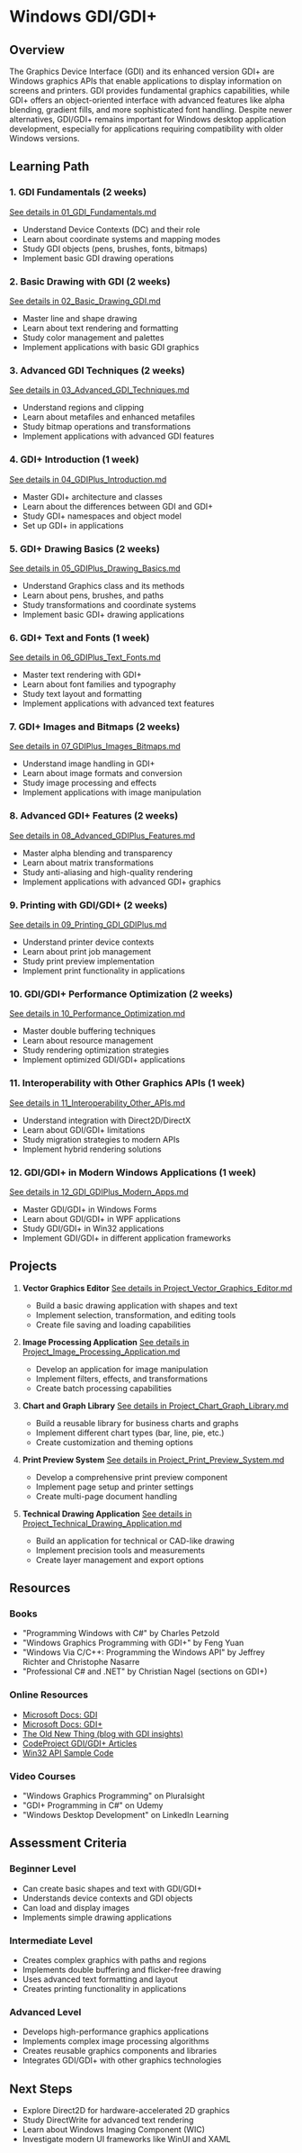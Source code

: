 # Windows GDI/GDI+

## Overview
The Graphics Device Interface (GDI) and its enhanced version GDI+ are Windows graphics APIs that enable applications to display information on screens and printers. GDI provides fundamental graphics capabilities, while GDI+ offers an object-oriented interface with advanced features like alpha blending, gradient fills, and more sophisticated font handling. Despite newer alternatives, GDI/GDI+ remains important for Windows desktop application development, especially for applications requiring compatibility with older Windows versions.

## Learning Path

### 1. GDI Fundamentals (2 weeks)
[See details in 01_GDI_Fundamentals.md](03_Windows_GDI_GDIPlus/01_GDI_Fundamentals.md)
- Understand Device Contexts (DC) and their role
- Learn about coordinate systems and mapping modes
- Study GDI objects (pens, brushes, fonts, bitmaps)
- Implement basic GDI drawing operations

### 2. Basic Drawing with GDI (2 weeks)
[See details in 02_Basic_Drawing_GDI.md](03_Windows_GDI_GDIPlus/02_Basic_Drawing_GDI.md)
- Master line and shape drawing
- Learn about text rendering and formatting
- Study color management and palettes
- Implement applications with basic GDI graphics

### 3. Advanced GDI Techniques (2 weeks)
[See details in 03_Advanced_GDI_Techniques.md](03_Windows_GDI_GDIPlus/03_Advanced_GDI_Techniques.md)
- Understand regions and clipping
- Learn about metafiles and enhanced metafiles
- Study bitmap operations and transformations
- Implement applications with advanced GDI features

### 4. GDI+ Introduction (1 week)
[See details in 04_GDIPlus_Introduction.md](03_Windows_GDI_GDIPlus/04_GDIPlus_Introduction.md)
- Master GDI+ architecture and classes
- Learn about the differences between GDI and GDI+
- Study GDI+ namespaces and object model
- Set up GDI+ in applications

### 5. GDI+ Drawing Basics (2 weeks)
[See details in 05_GDIPlus_Drawing_Basics.md](03_Windows_GDI_GDIPlus/05_GDIPlus_Drawing_Basics.md)
- Understand Graphics class and its methods
- Learn about pens, brushes, and paths
- Study transformations and coordinate systems
- Implement basic GDI+ drawing applications

### 6. GDI+ Text and Fonts (1 week)
[See details in 06_GDIPlus_Text_Fonts.md](03_Windows_GDI_GDIPlus/06_GDIPlus_Text_Fonts.md)
- Master text rendering with GDI+
- Learn about font families and typography
- Study text layout and formatting
- Implement applications with advanced text features

### 7. GDI+ Images and Bitmaps (2 weeks)
[See details in 07_GDIPlus_Images_Bitmaps.md](03_Windows_GDI_GDIPlus/07_GDIPlus_Images_Bitmaps.md)
- Understand image handling in GDI+
- Learn about image formats and conversion
- Study image processing and effects
- Implement applications with image manipulation

### 8. Advanced GDI+ Features (2 weeks)
[See details in 08_Advanced_GDIPlus_Features.md](03_Windows_GDI_GDIPlus/08_Advanced_GDIPlus_Features.md)
- Master alpha blending and transparency
- Learn about matrix transformations
- Study anti-aliasing and high-quality rendering
- Implement applications with advanced GDI+ graphics

### 9. Printing with GDI/GDI+ (2 weeks)
[See details in 09_Printing_GDI_GDIPlus.md](03_Windows_GDI_GDIPlus/09_Printing_GDI_GDIPlus.md)
- Understand printer device contexts
- Learn about print job management
- Study print preview implementation
- Implement print functionality in applications

### 10. GDI/GDI+ Performance Optimization (2 weeks)
[See details in 10_Performance_Optimization.md](03_Windows_GDI_GDIPlus/10_Performance_Optimization.md)
- Master double buffering techniques
- Learn about resource management
- Study rendering optimization strategies
- Implement optimized GDI/GDI+ applications

### 11. Interoperability with Other Graphics APIs (1 week)
[See details in 11_Interoperability_Other_APIs.md](03_Windows_GDI_GDIPlus/11_Interoperability_Other_APIs.md)
- Understand integration with Direct2D/DirectX
- Learn about GDI/GDI+ limitations
- Study migration strategies to modern APIs
- Implement hybrid rendering solutions

### 12. GDI/GDI+ in Modern Windows Applications (1 week)
[See details in 12_GDI_GDIPlus_Modern_Apps.md](03_Windows_GDI_GDIPlus/12_GDI_GDIPlus_Modern_Apps.md)
- Master GDI/GDI+ in Windows Forms
- Learn about GDI/GDI+ in WPF applications
- Study GDI/GDI+ in Win32 applications
- Implement GDI/GDI+ in different application frameworks

## Projects

1. **Vector Graphics Editor**
   [See details in Project_Vector_Graphics_Editor.md](03_Windows_GDI_GDIPlus/Project_Vector_Graphics_Editor.md)
   - Build a basic drawing application with shapes and text
   - Implement selection, transformation, and editing tools
   - Create file saving and loading capabilities

2. **Image Processing Application**
   [See details in Project_Image_Processing_Application.md](03_Windows_GDI_GDIPlus/Project_Image_Processing_Application.md)
   - Develop an application for image manipulation
   - Implement filters, effects, and transformations
   - Create batch processing capabilities

3. **Chart and Graph Library**
   [See details in Project_Chart_Graph_Library.md](03_Windows_GDI_GDIPlus/Project_Chart_Graph_Library.md)
   - Build a reusable library for business charts and graphs
   - Implement different chart types (bar, line, pie, etc.)
   - Create customization and theming options

4. **Print Preview System**
   [See details in Project_Print_Preview_System.md](03_Windows_GDI_GDIPlus/Project_Print_Preview_System.md)
   - Develop a comprehensive print preview component
   - Implement page setup and printer settings
   - Create multi-page document handling

5. **Technical Drawing Application**
   [See details in Project_Technical_Drawing_Application.md](03_Windows_GDI_GDIPlus/Project_Technical_Drawing_Application.md)
   - Build an application for technical or CAD-like drawing
   - Implement precision tools and measurements
   - Create layer management and export options

## Resources

### Books
- "Programming Windows with C#" by Charles Petzold
- "Windows Graphics Programming with GDI+" by Feng Yuan
- "Windows Via C/C++: Programming the Windows API" by Jeffrey Richter and Christophe Nasarre
- "Professional C# and .NET" by Christian Nagel (sections on GDI+)

### Online Resources
- [Microsoft Docs: GDI](https://docs.microsoft.com/en-us/windows/win32/gdi/windows-gdi)
- [Microsoft Docs: GDI+](https://docs.microsoft.com/en-us/dotnet/desktop/winforms/advanced/graphics-and-drawing-in-windows-forms)
- [The Old New Thing (blog with GDI insights)](https://devblogs.microsoft.com/oldnewthing/)
- [CodeProject GDI/GDI+ Articles](https://www.codeproject.com/KB/GDI/)
- [Win32 API Sample Code](https://github.com/microsoft/Windows-classic-samples)

### Video Courses
- "Windows Graphics Programming" on Pluralsight
- "GDI+ Programming in C#" on Udemy
- "Windows Desktop Development" on LinkedIn Learning

## Assessment Criteria

### Beginner Level
- Can create basic shapes and text with GDI/GDI+
- Understands device contexts and GDI objects
- Can load and display images
- Implements simple drawing applications

### Intermediate Level
- Creates complex graphics with paths and regions
- Implements double buffering and flicker-free drawing
- Uses advanced text formatting and layout
- Creates printing functionality in applications

### Advanced Level
- Develops high-performance graphics applications
- Implements complex image processing algorithms
- Creates reusable graphics components and libraries
- Integrates GDI/GDI+ with other graphics technologies

## Next Steps
- Explore Direct2D for hardware-accelerated 2D graphics
- Study DirectWrite for advanced text rendering
- Learn about Windows Imaging Component (WIC)
- Investigate modern UI frameworks like WinUI and XAML
